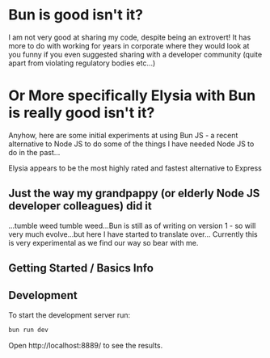 # Bun is good isn't it?

I am not very good at sharing my code, despite being an extrovert! It has more to do with working for years in corporate where they would look at you funny if you even suggested sharing with a developer community (quite apart from violating regulatory bodies etc...)

# Or More specifically Elysia with Bun is really good isn't it?

Anyhow, here are some initial experiments at using Bun JS - a recent alternative to Node JS to do some of the things I have needed Node JS to do in the past...

Elysia appears to be the most highly rated and fastest alternative to Express

## Just the way my grandpappy (or elderly Node JS developer colleagues) did it

...tumble weed tumble weed...Bun is still as of writing on version 1 - so will very much evolve...but here I have started to translate over... Currently this is very experimental as we find our way so bear with me.

## Getting Started / Basics Info

## Development

To start the development server run:

```bash
bun run dev
```

Open http://localhost:8889/ to see the results.
